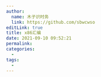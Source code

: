 ```yaml
---
author: 
  name: 木子识时务
  link: https://github.com/sbwcwso
editLink: true
title: x86汇编
date: 2021-09-10 09:52:21
permalink: 
categories: 
  - 
tags: 
  - 
---
```

